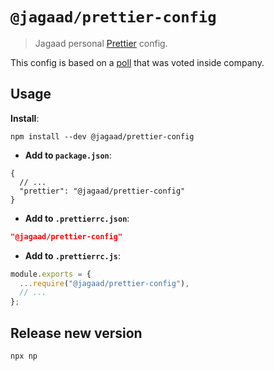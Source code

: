 # `@jagaad/prettier-config`

> Jagaad personal [Prettier](https://prettier.io) config.

This config is based on a [poll](https://forms.gle/uS6tihGf6kp2UMRR7) that was voted inside company.

## Usage

**Install**:

```shell
npm install --dev @jagaad/prettier-config
```

- **Add to `package.json`**:

```jsonc
{
  // ...
  "prettier": "@jagaad/prettier-config"
}
```

- **Add to `.prettierrc.json`**:

```json
"@jagaad/prettier-config"
```

- **Add to `.prettierrc.js`**:

```js
module.exports = {
  ...require("@jagaad/prettier-config"),
  // ...
};
```

## Release new version

```shell
npx np
```